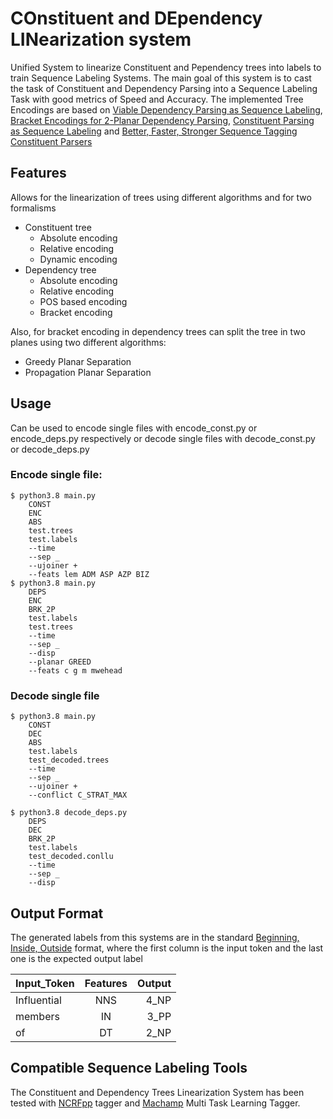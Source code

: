 # COnstituent and DEpendency LINearization system

Unified System to linearize Constituent and Pependency trees into labels to train Sequence Labeling Systems. The main goal of this system is to cast the task of Constituent and Dependency Parsing into a Sequence Labeling Task with good metrics of Speed and Accuracy. The implemented Tree Encodings are based on [Viable Dependency Parsing as Sequence Labeling](https://aclanthology.org/N19-1077.pdf), [Bracket Encodings for 2-Planar Dependency Parsing](https://aclanthology.org/2020.coling-main.223.pdf), [Constituent Parsing as Sequence Labeling](https://aclanthology.org/D18-1162v2.pdf) and [Better, Faster, Stronger Sequence Tagging Constituent Parsers](https://arxiv.org/pdf/1902.10985.pdf)

## Features

Allows for the linearization of trees using different algorithms and for two formalisms

- Constituent tree
	- Absolute encoding
	- Relative encoding
	- Dynamic encoding
- Dependency tree
	- Absolute encoding
	- Relative encoding
	- POS based encoding
	- Bracket encoding

Also, for bracket encoding in dependency trees can split the tree in two planes using two different algorithms:

- Greedy Planar Separation
- Propagation Planar Separation

## Usage

Can be used to encode single files with encode_const.py or encode_deps.py respectively or decode single files with decode_const.py or decode_deps.py

### Encode single file:
```
$ python3.8 main.py
	CONST
	ENC
	ABS
	test.trees
	test.labels
	--time
	--sep _
	--ujoiner +
	--feats lem ADM ASP AZP BIZ
$ python3.8 main.py 
	DEPS
	ENC
	BRK_2P
	test.labels
	test.trees
	--time
	--sep _
	--disp
	--planar GREED
	--feats c g m mwehead
```
### Decode single file
```
$ python3.8 main.py
	CONST
	DEC
	ABS
	test.labels
	test_decoded.trees
	--time
	--sep _
	--ujoiner +
	--conflict C_STRAT_MAX

$ python3.8 decode_deps.py 
	DEPS
	DEC
	BRK_2P
	test.labels
	test_decoded.conllu
	--time
	--sep _
	--disp
```

## Output Format

The generated labels from this systems are in the standard [Beginning, Inside, Outside](https://en.wikipedia.org/wiki/Inside%E2%80%93outside%E2%80%93beginning_(tagging)) format, where the first column is the input token and the last one is the expected output label

| Input_Token   | Features      | Output|
| ------------- |:-------------:| -----:|
| Influential   | NNS           |  4_NP |
| members       | IN            |  3_PP |
| of            | DT            |  2_NP |

## Compatible Sequence Labeling Tools

The Constituent and Dependency Trees Linearization System has been tested with [NCRFpp](https://github.com/jiesutd/NCRFpp) tagger and [Machamp](https://github.com/machamp-nlp/machamp) Multi Task Learning Tagger. 

